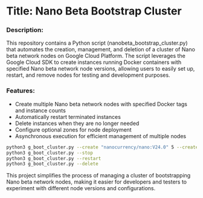 # Title: Nano Beta Bootstrap Cluster

### Description:

This repository contains a Python script (nanobeta_bootstrap_cluster.py) that automates the creation, management, and deletion of a cluster of Nano beta network nodes on Google Cloud Platform. The script leverages the Google Cloud SDK to create instances running Docker containers with specified Nano beta network node versions, allowing users to easily set up, restart, and remove nodes for testing and development purposes.

### Features:

- Create multiple Nano beta network nodes with specified Docker tags and instance counts
- Automatically restart terminated instances
- Delete instances when they are no longer needed
- Configure optional zones for node deployment
- Asynchronous execution for efficient management of multiple nodes

```bash
python3 g_boot_cluster.py --create "nanocurrency/nano:V24.0" 5 --create "nanocurrency/nano:V25.0DB24" 10
python3 g_boot_cluster.py --stop
python3 g_boot_cluster.py --restart
python3 g_boot_cluster.py --delete
```

This project simplifies the process of managing a cluster of bootstrapping Nano beta network nodes, making it easier for developers and testers to experiment with different node versions and configurations.